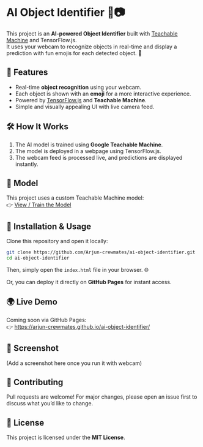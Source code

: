 # AI Object Identifier 🤖📷

This project is an **AI-powered Object Identifier** built with [Teachable Machine](https://teachablemachine.withgoogle.com/) and TensorFlow.js.  
It uses your webcam to recognize objects in real-time and display a prediction with fun emojis for each detected object. 🎉

## 🚀 Features
- Real-time **object recognition** using your webcam.  
- Each object is shown with an **emoji** for a more interactive experience.  
- Powered by [TensorFlow.js](https://www.tensorflow.org/js) and **Teachable Machine**.  
- Simple and visually appealing UI with live camera feed.  

## 🛠️ How It Works
1. The AI model is trained using **Google Teachable Machine**.  
2. The model is deployed in a webpage using TensorFlow.js.  
3. The webcam feed is processed live, and predictions are displayed instantly.  

## 🔗 Model
This project uses a custom Teachable Machine model:  
👉 [View / Train the Model](https://teachablemachine.withgoogle.com/models/6X7UCX0Gq/)

## 📂 Installation & Usage
Clone this repository and open it locally:

```bash
git clone https://github.com/Arjun-crewmates/ai-object-identifier.git
cd ai-object-identifier
```

Then, simply open the `index.html` file in your browser. 🌐  

Or, you can deploy it directly on **GitHub Pages** for instant access.

## 🌍 Live Demo
Coming soon via GitHub Pages:  
👉 https://arjun-crewmates.github.io/ai-object-identifier/

## 📸 Screenshot
(Add a screenshot here once you run it with webcam)

## 🤝 Contributing
Pull requests are welcome! For major changes, please open an issue first to discuss what you’d like to change.

## 📜 License
This project is licensed under the **MIT License**.
